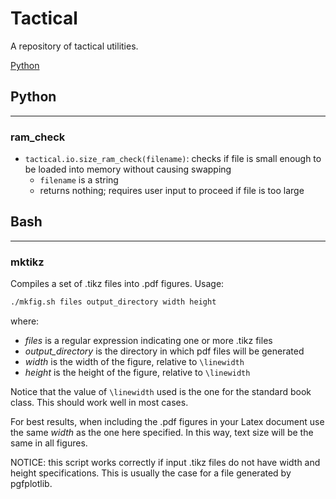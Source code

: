 # Tactical

A repository of tactical utilities.

[Python](#Python)





<a name="python">

## Python

---

### ram_check

- `tactical.io.size_ram_check(filename)`: checks if file is small enough to be loaded into memory without causing swapping
  - `filename` is a string
  - returns nothing; requires user input to proceed if file is too large

## Bash

---

### mktikz

Compiles a set of .tikz files into .pdf figures. Usage:
``` bash
./mkfig.sh files output_directory width height
```
where:
- _files_ is a regular expression indicating one or more .tikz files
- _output_directory_ is the directory in which pdf files will be generated
- _width_ is the width of the figure, relative to `\linewidth`
- _height_ is the height of the figure, relative to `\linewidth`

Notice that the value of `\linewidth` used is the one for the standard book class.
This should work well in most cases.

For best results, when including the .pdf figures in your Latex document use the same _width_ as the one here specified.
In this way, text size will be the same in all figures.

NOTICE: this script works correctly if input .tikz files do not have width and height specifications.
This is usually the case for a file generated by pgfplotlib.